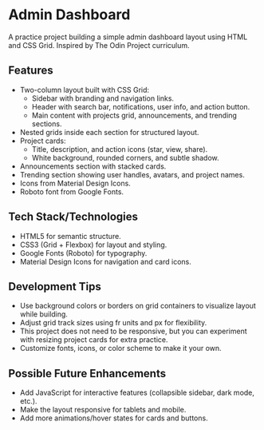 # Admin Dashboard
A practice project building a simple admin dashboard layout using HTML and CSS Grid. Inspired by The Odin Project curriculum.

## Features

- Two-column layout built with CSS Grid:
    * Sidebar with branding and navigation links.
    * Header with search bar, notifications, user info, and action button.
    * Main content with projects grid, announcements, and trending sections.
- Nested grids inside each section for structured layout.
- Project cards:
    * Title, description, and action icons (star, view, share).
    * White background, rounded corners, and subtle shadow.
- Announcements section with stacked cards.
- Trending section showing user handles, avatars, and project names.
- Icons from Material Design Icons.
- Roboto font from Google Fonts.

## Tech Stack/Technologies
- HTML5 for semantic structure.
- CSS3 (Grid + Flexbox) for layout and styling.
- Google Fonts (Roboto) for typography.
- Material Design Icons for navigation and card icons.

## Development Tips
- Use background colors or borders on grid containers to visualize layout while building.
- Adjust grid track sizes using fr units and px for flexibility.
- This project does not need to be responsive, but you can experiment with  resizing project cards for extra practice.
- Customize fonts, icons, or color scheme to make it your own.

## Possible Future Enhancements
- Add JavaScript for interactive features (collapsible sidebar, dark mode, etc.).
- Make the layout responsive for tablets and mobile.
- Add more animations/hover states for cards and buttons.